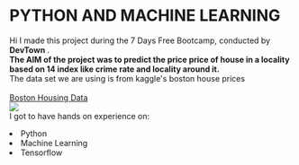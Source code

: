# PYTHON AND MACHINE LEARNING
Hi I made this project during the 7 Days Free Bootcamp, conducted by <b> DevTown
</b>.
<br><b>The AIM of the project was to predict the price price of house in a locality based on 14 index
like crime rate and locality around it.</b></br>
The data set we are using is from kaggle's boston house prices
<a href="https://www.kaggle.com/datasets/vikrishnan/boston-house-prices">
<br><br>Boston Housing Data<br></a>
<a href="https://www.youtube.com/playlist?list=PL7zl8TDRnbulNEA-59W7wWgCWE8LEOD6h"> <img src="https://github.com/ShapeAI/PYTHON-AND-DATA-ANALYTICS/blob/main/machine%20learning.png"> </a>
<br>I got to have hands on experience on:
<li>Python
<li>Machine Learning
<li>Tensorflow
